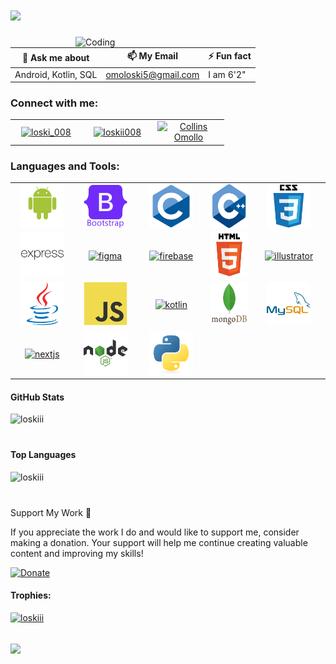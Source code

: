 
<h1 align="left">
    <img src="https://readme-typing-svg.herokuapp.com/?font=Righteous&size=35&center=true&vCenter=true&width=500&height=70&duration=4000&lines=Hello+Bug+Squashers!+😊;+I'm+Collins+Omollo!;+Welcome+to+my+github+😊;+Enjoy+😊;" />
</h1>



<img align="right" alt="Coding" width="400" src="https://cdn.dribbble.com/users/1162077/screenshots/3848914/programmer.gif">




| 💬 **Ask me about** | 📫 **My Email** | ⚡ **Fun fact** |
|---------------------|-----------------|----------------|
| Android, Kotlin, SQL| omoloski5@gmail.com | I am 6'2" |


<h3 align="left">Connect with me:</h3>
<table>
  <tr>
    <td align="center" width="100">
      <a href="https://instagram.com/loski_008" target="_blank">
        <img src="https://raw.githubusercontent.com/rahuldkjain/github-profile-readme-generator/master/src/images/icons/Social/instagram.svg" alt="loski_008" height="70" width="70"/>
      </a>
    </td>
    <td align="center" width="100">
      <a href="https://x.com/loskii008" target="_blank">
        <img src="https://raw.githubusercontent.com/rahuldkjain/github-profile-readme-generator/master/src/images/icons/Social/twitter.svg" alt="loskii008" height="70" width="70"/>
      </a>
    </td>
    <td align="center" width="100">
      <a href="https://www.linkedin.com/in/collins-omollo-51296629a" target="_blank">
        <img src="https://raw.githubusercontent.com/rahuldkjain/github-profile-readme-generator/master/src/images/icons/Social/linked-in-alt.svg" alt="Collins Omollo" height="70" width="70"/>
      </a>
    </td>
  </tr>
</table>

<h3 align="left">Languages and Tools:</h3>
<table>
  <tr>
    <td align="center" width="200">
      <a href="https://developer.android.com" target="_blank" rel="noreferrer">
        <img src="https://raw.githubusercontent.com/devicons/devicon/master/icons/android/android-original-wordmark.svg" alt="android" width="70" height="70"/>
      </a>
    </td>
    <td align="center" width="200">
      <a href="https://getbootstrap.com" target="_blank" rel="noreferrer">
        <img src="https://raw.githubusercontent.com/devicons/devicon/master/icons/bootstrap/bootstrap-plain-wordmark.svg" alt="bootstrap" width="70" height="70"/>
      </a>
    </td>
    <td align="center" width="200">
      <a href="https://www.cprogramming.com/" target="_blank" rel="noreferrer">
        <img src="https://raw.githubusercontent.com/devicons/devicon/master/icons/c/c-original.svg" alt="c" width="70" height="70"/>
      </a>
    </td>
    <td align="center" width="200">
      <a href="https://www.w3schools.com/cpp/" target="_blank" rel="noreferrer">
        <img src="https://raw.githubusercontent.com/devicons/devicon/master/icons/cplusplus/cplusplus-original.svg" alt="cplusplus" width="70" height="70"/>
      </a>
    </td>
    <td align="center" width="200">
      <a href="https://www.w3schools.com/css/" target="_blank" rel="noreferrer">
        <img src="https://raw.githubusercontent.com/devicons/devicon/master/icons/css3/css3-original-wordmark.svg" alt="css3" width="70" height="70"/>
      </a>
    </td>
  </tr>
  <tr>
    <td align="center" width="200">
      <a href="https://expressjs.com" target="_blank" rel="noreferrer">
        <img src="https://raw.githubusercontent.com/devicons/devicon/master/icons/express/express-original-wordmark.svg" alt="express" width="70" height="70"/>
      </a>
    </td>
    <td align="center" width="200">
      <a href="https://www.figma.com/" target="_blank" rel="noreferrer">
        <img src="https://www.vectorlogo.zone/logos/figma/figma-icon.svg" alt="figma" width="70" height="70"/>
      </a>
    </td>
    <td align="center" width="200">
      <a href="https://firebase.google.com/" target="_blank" rel="noreferrer">
        <img src="https://www.vectorlogo.zone/logos/firebase/firebase-icon.svg" alt="firebase" width="70" height="70"/>
      </a>
    </td>
    <td align="center" width="200">
      <a href="https://www.w3.org/html/" target="_blank" rel="noreferrer">
        <img src="https://raw.githubusercontent.com/devicons/devicon/master/icons/html5/html5-original-wordmark.svg" alt="html5" width="70" height="70"/>
      </a>
    </td>
    <td align="center" width="200">
      <a href="https://www.adobe.com/in/products/illustrator.html" target="_blank" rel="noreferrer">
        <img src="https://www.vectorlogo.zone/logos/adobe_illustrator/adobe_illustrator-icon.svg" alt="illustrator" width="70" height="70"/>
      </a>
    </td>
  </tr>
  <tr>
    <td align="center" width="200">
      <a href="https://www.java.com" target="_blank" rel="noreferrer">
        <img src="https://raw.githubusercontent.com/devicons/devicon/master/icons/java/java-original.svg" alt="java" width="70" height="70"/>
      </a>
    </td>
    <td align="center" width="200">
      <a href="https://developer.mozilla.org/en-US/docs/Web/JavaScript" target="_blank" rel="noreferrer">
        <img src="https://raw.githubusercontent.com/devicons/devicon/master/icons/javascript/javascript-original.svg" alt="javascript" width="70" height="70"/>
      </a>
    </td>
    <td align="center" width="200">
      <a href="https://kotlinlang.org" target="_blank" rel="noreferrer">
        <img src="https://www.vectorlogo.zone/logos/kotlinlang/kotlinlang-icon.svg" alt="kotlin" width="70" height="70"/>
      </a>
    </td>
    <td align="center" width="200">
      <a href="https://www.mongodb.com/" target="_blank" rel="noreferrer">
        <img src="https://raw.githubusercontent.com/devicons/devicon/master/icons/mongodb/mongodb-original-wordmark.svg" alt="mongodb" width="70" height="70"/>
      </a>
    </td>
    <td align="center" width="200">
      <a href="https://www.mysql.com/" target="_blank" rel="noreferrer">
        <img src="https://raw.githubusercontent.com/devicons/devicon/master/icons/mysql/mysql-original-wordmark.svg" alt="mysql" width="70" height="70"/>
      </a>
    </td>
  </tr>
  <tr>
    <td align="center" width="200">
      <a href="https://nextjs.org/" target="_blank" rel="noreferrer">
        <img src="https://cdn.worldvectorlogo.com/logos/nextjs-2.svg" alt="nextjs" width="70" height="70"/>
      </a>
    </td>
    <td align="center" width="200">
      <a href="https://nodejs.org" target="_blank" rel="noreferrer">
        <img src="https://raw.githubusercontent.com/devicons/devicon/master/icons/nodejs/nodejs-original-wordmark.svg" alt="nodejs" width="70" height="70"/>
      </a>
    </td>
    <td align="center" width="200">
      <a href="https://www.python.org" target="_blank" rel="noreferrer">
        <img src="https://raw.githubusercontent.com/devicons/devicon/master/icons/python/python-original.svg" alt="python" width="70" height="70"/>
      </a>
    </td>
  </tr>
</table>

<!-- GitHub Stats Section -->
<section style="margin-bottom: 40px;">
  <h4 align="left">GitHub Stats</h4>
  <p align="left">
    <img src="https://github-readme-stats.vercel.app/api?username=loskiii&show_icons=true&locale=en&theme=nightowl" alt="loskiii" />
  </p>
</section> 


<!-- Top Languages Section -->
<section style="margin-bottom: 40px;">
  <h4 align="left">Top Languages</h4>
  <p align="left">
    <img src="https://github-readme-stats.vercel.app/api/top-langs?username=loskiii&show_icons=true&locale=en&layout=compact&theme=nightowl" alt="loskiii" />
  </p>
</section>
Support My Work 💖

If you appreciate the work I do and would like to support me, consider making a donation. Your support will help me continue creating valuable content and improving my skills!

[![Donate](https://img.shields.io/badge/Donate-Donate%20Now-brightgreen)](https://www.paypal.com/donate/?hosted_button_id=U6HVRFVMRZ29A)



 <h4 align="left">Trophies:</h4>
<p align="left"> <a href="https://github.com/ryo-ma/github-profile-trophy"><img src="https://github-profile-trophy.vercel.app/?username=loskiii" alt="loskiii" /></a> </p>

<h2 align="left"><img src="https://readme-typing-svg.herokuapp.com?color=87CEFA&lines=Thank+you+for+stopping+by!;Have+a+nice+day."></h2>












